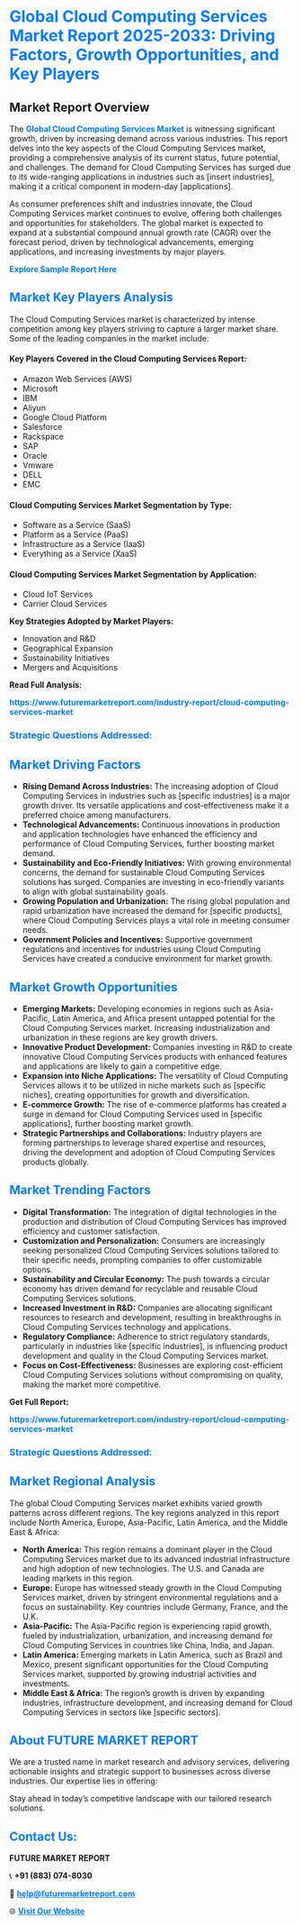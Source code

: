 <h1 style="color: #007BFF;">Global Cloud Computing Services Market Report 2025-2033: Driving Factors, Growth Opportunities, and Key Players</h1>

<section id="overview">
<h2>Market Report Overview</h2>
<p>The <a href="https://www.futuremarketreport.com/industry-report/cloud-computing-services-market" style="color: #007BFF; text-decoration: none;"><strong>Global Cloud Computing Services Market</strong></a> is witnessing significant growth, driven by increasing demand across various industries. This report delves into the key aspects of the Cloud Computing Services market, providing a comprehensive analysis of its current status, future potential, and challenges. The demand for Cloud Computing Services has surged due to its wide-ranging applications in industries such as [insert industries], making it a critical component in modern-day [applications].</p>
<p>As consumer preferences shift and industries innovate, the Cloud Computing Services market continues to evolve, offering both challenges and opportunities for stakeholders. The global market is expected to expand at a substantial compound annual growth rate (CAGR) over the forecast period, driven by technological advancements, emerging applications, and increasing investments by major players.</p>
</section>

<section id="overview">
<p><a href="https://www.futuremarketreport.com/request-sample/reportId=62640" style="color: #007BFF; text-decoration: none;"><strong>Explore Sample Report Here</strong></a></p>
</section>

<section id="key-players">
<h2 style="color: #007BFF;">Market Key Players Analysis</h2>
<p>The Cloud Computing Services market is characterized by intense competition among key players striving to capture a larger market share. Some of the leading companies in the market include:</p>
<h4>Key Players Covered in the Cloud Computing Services Report:</h4>
<ul><li>Amazon Web Services (AWS)</li><li>Microsoft</li><li>IBM</li><li>Aliyun</li><li>Google Cloud Platform</li><li>Salesforce</li><li>Rackspace</li><li>SAP</li><li>Oracle</li><li>Vmware</li><li>DELL</li><li>EMC</li></ul>
<h4>Cloud Computing Services Market Segmentation by Type:</h4>
<ul><li>Software as a Service (SaaS)</li><li>Platform as a Service (PaaS)</li><li>Infrastructure as a Service (IaaS)</li><li>Everything as a Service (XaaS)</li></ul>

<h4>Cloud Computing Services Market Segmentation by Application:</h4>
<ul><li>Cloud IoT Services</li><li>Carrier Cloud Services</li></ul>
<p><strong>Key Strategies Adopted by Market Players:</strong></p>
<ul>
<li>Innovation and R&D</li>
<li>Geographical Expansion</li>
<li>Sustainability Initiatives</li>
<li>Mergers and Acquisitions</li>
</ul>
</section>

<section>
<p><strong>Read Full Analysis: </strong></p><a href="https://www.futuremarketreport.com/industry-report/cloud-computing-services-market" style="color: #007BFF; text-decoration: none;"><strong>https://www.futuremarketreport.com/industry-report/cloud-computing-services-market</strong></a>
<h3 style="color: #007BFF;">Strategic Questions Addressed:</h3>
</section>

<section id="driving-factors">
<h2 style="color: #007BFF;">Market Driving Factors</h2>
<ul>
<li><strong>Rising Demand Across Industries:</strong> The increasing adoption of Cloud Computing Services in industries such as [specific industries] is a major growth driver. Its versatile applications and cost-effectiveness make it a preferred choice among manufacturers.</li>
<li><strong>Technological Advancements:</strong> Continuous innovations in production and application technologies have enhanced the efficiency and performance of Cloud Computing Services, further boosting market demand.</li>
<li><strong>Sustainability and Eco-Friendly Initiatives:</strong> With growing environmental concerns, the demand for sustainable Cloud Computing Services solutions has surged. Companies are investing in eco-friendly variants to align with global sustainability goals.</li>
<li><strong>Growing Population and Urbanization:</strong> The rising global population and rapid urbanization have increased the demand for [specific products], where Cloud Computing Services plays a vital role in meeting consumer needs.</li>
<li><strong>Government Policies and Incentives:</strong> Supportive government regulations and incentives for industries using Cloud Computing Services have created a conducive environment for market growth.</li>
</ul>
</section>

<section id="growth-opportunities">
<h2 style="color: #007BFF;">Market Growth Opportunities</h2>
<ul>
<li><strong>Emerging Markets:</strong> Developing economies in regions such as Asia-Pacific, Latin America, and Africa present untapped potential for the Cloud Computing Services market. Increasing industrialization and urbanization in these regions are key growth drivers.</li>
<li><strong>Innovative Product Development:</strong> Companies investing in R&D to create innovative Cloud Computing Services products with enhanced features and applications are likely to gain a competitive edge.</li>
<li><strong>Expansion into Niche Applications:</strong> The versatility of Cloud Computing Services allows it to be utilized in niche markets such as [specific niches], creating opportunities for growth and diversification.</li>
<li><strong>E-commerce Growth:</strong> The rise of e-commerce platforms has created a surge in demand for Cloud Computing Services used in [specific applications], further boosting market growth.</li>
<li><strong>Strategic Partnerships and Collaborations:</strong> Industry players are forming partnerships to leverage shared expertise and resources, driving the development and adoption of Cloud Computing Services products globally.</li>
</ul>
</section>

<section id="trending-factors">
<h2 style="color: #007BFF;">Market Trending Factors</h2>
<ul>
<li><strong>Digital Transformation:</strong> The integration of digital technologies in the production and distribution of Cloud Computing Services has improved efficiency and customer satisfaction.</li>
<li><strong>Customization and Personalization:</strong> Consumers are increasingly seeking personalized Cloud Computing Services solutions tailored to their specific needs, prompting companies to offer customizable options.</li>
<li><strong>Sustainability and Circular Economy:</strong> The push towards a circular economy has driven demand for recyclable and reusable Cloud Computing Services solutions.</li>
<li><strong>Increased Investment in R&D:</strong> Companies are allocating significant resources to research and development, resulting in breakthroughs in Cloud Computing Services technology and applications.</li>
<li><strong>Regulatory Compliance:</strong> Adherence to strict regulatory standards, particularly in industries like [specific industries], is influencing product development and quality in the Cloud Computing Services market.</li>
<li><strong>Focus on Cost-Effectiveness:</strong> Businesses are exploring cost-efficient Cloud Computing Services solutions without compromising on quality, making the market more competitive.</li>
</ul>
</section>

<section>
<p><strong>Get Full Report: </strong></p><a href="https://www.futuremarketreport.com/industry-report/cloud-computing-services-market" style="color: #007BFF; text-decoration: none;"><strong>https://www.futuremarketreport.com/industry-report/cloud-computing-services-market</strong></a>
<h3 style="color: #007BFF;">Strategic Questions Addressed:</h3>
</section>


<section id="regional-analysis">
<h2 style="color: #007BFF;">Market Regional Analysis</h2>
<p>The global Cloud Computing Services market exhibits varied growth patterns across different regions. The key regions analyzed in this report include North America, Europe, Asia-Pacific, Latin America, and the Middle East & Africa:</p>
<ul>
<li><strong>North America:</strong> This region remains a dominant player in the Cloud Computing Services market due to its advanced industrial infrastructure and high adoption of new technologies. The U.S. and Canada are leading markets in this region.</li>
<li><strong>Europe:</strong> Europe has witnessed steady growth in the Cloud Computing Services market, driven by stringent environmental regulations and a focus on sustainability. Key countries include Germany, France, and the U.K.</li>
<li><strong>Asia-Pacific:</strong> The Asia-Pacific region is experiencing rapid growth, fueled by industrialization, urbanization, and increasing demand for Cloud Computing Services in countries like China, India, and Japan.</li>
<li><strong>Latin America:</strong> Emerging markets in Latin America, such as Brazil and Mexico, present significant opportunities for the Cloud Computing Services market, supported by growing industrial activities and investments.</li>
<li><strong>Middle East & Africa:</strong> The region’s growth is driven by expanding industries, infrastructure development, and increasing demand for Cloud Computing Services in sectors like [specific sectors].</li>
</ul>
</section>

<footer>
<h2 style="color: #007BFF;">About FUTURE MARKET REPORT</h2>
<p>We are a trusted name in market research and advisory services, delivering actionable insights and strategic support to businesses across diverse industries. Our expertise lies in offering:</p>

<p>Stay ahead in today’s competitive landscape with our tailored research solutions.</p>

<h2 style="color: #007BFF;">Contact Us:</h2>
<p><strong>FUTURE MARKET REPORT</strong></p>
<p>📞 <strong>+91 (883) 074-8030</strong></p>
<p>📧 <strong><a href="mailto:help@futuremarketreport.com" style="color: #007BFF;">help@futuremarketreport.com</a></strong></p>
<p>🌐 <strong><a href="https://www.futuremarketreport.com/" style="color: #007BFF;">Visit Our Website</a></strong></p>
</footer>